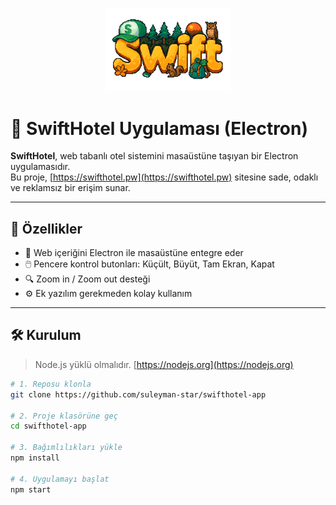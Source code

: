 <p align="center">
  <img src="https://raw.githubusercontent.com/suleyman-star/swifthotel-app/main/logo.png" alt="SwiftHotel Logo" width="200"/>
</p>

# 🏨 SwiftHotel Uygulaması (Electron)

**SwiftHotel**, web tabanlı otel sistemini masaüstüne taşıyan bir Electron uygulamasıdır.  
Bu proje, [https://swifthotel.pw](https://swifthotel.pw) sitesine sade, odaklı ve reklamsız bir erişim sunar.

---

## 🚀 Özellikler

- 🧭 Web içeriğini Electron ile masaüstüne entegre eder  
- 🖱️ Pencere kontrol butonları: Küçült, Büyüt, Tam Ekran, Kapat  
- 🔍 Zoom in / Zoom out desteği  
- ⚙️ Ek yazılım gerekmeden kolay kullanım  

---

## 🛠️ Kurulum

> Node.js yüklü olmalıdır. [https://nodejs.org](https://nodejs.org)

```bash
# 1. Reposu klonla
git clone https://github.com/suleyman-star/swifthotel-app

# 2. Proje klasörüne geç
cd swifthotel-app

# 3. Bağımlılıkları yükle
npm install

# 4. Uygulamayı başlat
npm start
```
